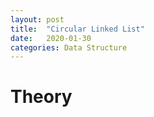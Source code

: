 ```yaml
---
layout: post
title:  "Circular Linked List"
date:   2020-01-30
categories: Data Structure
---
```

# Theory

